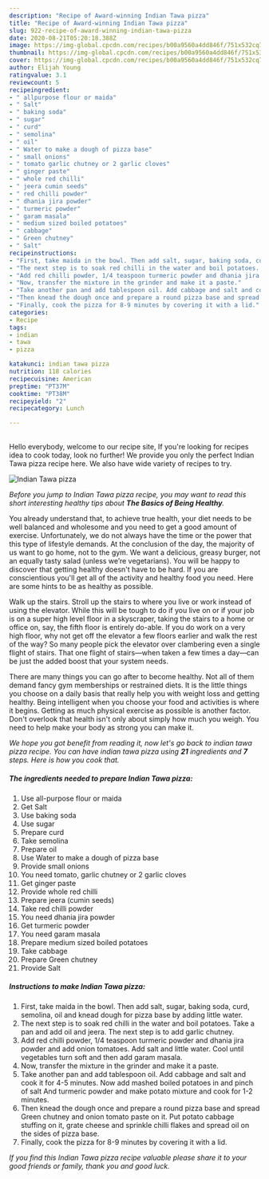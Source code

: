 ```yaml
---
description: "Recipe of Award-winning Indian Tawa pizza"
title: "Recipe of Award-winning Indian Tawa pizza"
slug: 922-recipe-of-award-winning-indian-tawa-pizza
date: 2020-08-21T05:20:18.388Z
image: https://img-global.cpcdn.com/recipes/b00a9560a4dd846f/751x532cq70/indian-tawa-pizza-recipe-main-photo.jpg
thumbnail: https://img-global.cpcdn.com/recipes/b00a9560a4dd846f/751x532cq70/indian-tawa-pizza-recipe-main-photo.jpg
cover: https://img-global.cpcdn.com/recipes/b00a9560a4dd846f/751x532cq70/indian-tawa-pizza-recipe-main-photo.jpg
author: Elijah Young
ratingvalue: 3.1
reviewcount: 5
recipeingredient:
- " allpurpose flour or maida"
- " Salt"
- " baking soda"
- " sugar"
- " curd"
- " semolina"
- " oil"
- " Water to make a dough of pizza base"
- " small onions"
- " tomato garlic chutney or 2 garlic cloves"
- " ginger paste"
- " whole red chilli"
- " jeera cumin seeds"
- " red chilli powder"
- " dhania jira powder"
- " turmeric powder"
- " garam masala"
- " medium sized boiled potatoes"
- " cabbage"
- " Green chutney"
- " Salt"
recipeinstructions:
- "First, take maida in the bowl. Then add salt, sugar, baking soda, curd, semolina, oil and knead dough for pizza base by adding little water."
- "The next step is to soak red chilli in the water and boil potatoes. Take a pan and add oil and jeera. The next step is to add garlic chutney."
- "Add red chilli powder, 1/4 teaspoon turmeric powder and dhania jira powder and add onion tomatoes. Add salt and little water. Cool until vegetables turn soft and then add garam masala."
- "Now, transfer the mixture in the grinder and make it a paste."
- "Take another pan and add tablespoon oil. Add cabbage and salt and cook it for 4-5 minutes. Now add mashed boiled potatoes in and pinch of salt And turmeric powder and make potato mixture and cook for 1-2 minutes."
- "Then knead the dough once and prepare a round pizza base and spread Green chutney and onion tomato paste on it. Put potato cabbage stuffing on it, grate cheese and sprinkle chilli flakes and spread oil on the sides of pizza base."
- "Finally, cook the pizza for 8-9 minutes by covering it with a lid."
categories:
- Recipe
tags:
- indian
- tawa
- pizza

katakunci: indian tawa pizza 
nutrition: 118 calories
recipecuisine: American
preptime: "PT37M"
cooktime: "PT38M"
recipeyield: "2"
recipecategory: Lunch

---
```

<br>
Hello everybody, welcome to our recipe site, If you're looking for recipes idea to cook today, look no further! We provide you only the perfect Indian Tawa pizza recipe here. We also have wide variety of recipes to try.
<br>


![Indian Tawa pizza](https://img-global.cpcdn.com/recipes/b00a9560a4dd846f/751x532cq70/indian-tawa-pizza-recipe-main-photo.jpg)

<i>Before you jump to Indian Tawa pizza recipe, you may want to read this short interesting healthy tips about <strong>The Basics of Being Healthy</strong>.</i>

You already understand that, to achieve true health, your diet needs to be well balanced and wholesome and you need to get a good amount of exercise. Unfortunately, we do not always have the time or the power that this type of lifestyle demands. At the conclusion of the day, the majority of us want to go home, not to the gym. We want a delicious, greasy burger, not an equally tasty salad (unless we’re vegetarians). You will be happy to discover that getting healthy doesn't have to be hard. If you are conscientious you'll get all of the activity and healthy food you need. Here are some hints to be as healthy as possible.

Walk up the stairs. Stroll up the stairs to where you live or work instead of using the elevator. While this will be tough to do if you live on or if your job is on a super high level floor in a skyscraper, taking the stairs to a home or office on, say, the fifth floor is entirely do-able. If you do work on a very high floor, why not get off the elevator a few floors earlier and walk the rest of the way? So many people pick the elevator over clambering even a single flight of stairs. That one flight of stairs—when taken a few times a day—can be just the added boost that your system needs. 

There are many things you can go after to become healthy. Not all of them demand fancy gym memberships or restrained diets. It is the little things you choose on a daily basis that really help you with weight loss and getting healthy. Being intelligent when you choose your food and activities is where it begins. Getting as much physical exercise as possible is another factor. Don't overlook that health isn't only about simply how much you weigh. You need to help make your body as strong you can make it. 


<i>We hope you got benefit from reading it, now let's go back to indian tawa pizza recipe. You can have indian tawa pizza using <strong>21</strong> ingredients and <strong>7</strong> steps. Here is how you cook that.
</i>

##### The ingredients needed to prepare Indian Tawa pizza:

1. Use  all-purpose flour or maida
1. Get  Salt
1. Use  baking soda
1. Use  sugar
1. Prepare  curd
1. Take  semolina
1. Prepare  oil
1. Use  Water to make a dough of pizza base
1. Provide  small onions
1. You need  tomato, garlic chutney or 2 garlic cloves
1. Get  ginger paste
1. Provide  whole red chilli
1. Prepare  jeera (cumin seeds)
1. Take  red chilli powder
1. You need  dhania jira powder
1. Get  turmeric powder
1. You need  garam masala
1. Prepare  medium sized boiled potatoes
1. Take  cabbage
1. Prepare  Green chutney
1. Provide  Salt


##### Instructions to make Indian Tawa pizza:

1. First, take maida in the bowl. Then add salt, sugar, baking soda, curd, semolina, oil and knead dough for pizza base by adding little water.
1. The next step is to soak red chilli in the water and boil potatoes. Take a pan and add oil and jeera. The next step is to add garlic chutney.
1. Add red chilli powder, 1/4 teaspoon turmeric powder and dhania jira powder and add onion tomatoes. Add salt and little water. Cool until vegetables turn soft and then add garam masala.
1. Now, transfer the mixture in the grinder and make it a paste.
1. Take another pan and add tablespoon oil. Add cabbage and salt and cook it for 4-5 minutes. Now add mashed boiled potatoes in and pinch of salt And turmeric powder and make potato mixture and cook for 1-2 minutes.
1. Then knead the dough once and prepare a round pizza base and spread Green chutney and onion tomato paste on it. Put potato cabbage stuffing on it, grate cheese and sprinkle chilli flakes and spread oil on the sides of pizza base.
1. Finally, cook the pizza for 8-9 minutes by covering it with a lid.


<i>If you find this Indian Tawa pizza recipe valuable please share it to your good friends or family, thank you and good luck.</i>
